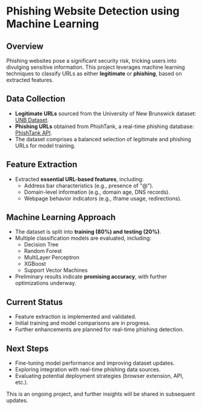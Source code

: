 # Phishing Website Detection using Machine Learning

## Overview
Phishing websites pose a significant security risk, tricking users into divulging sensitive information. This project leverages machine learning techniques to classify URLs as either **legitimate** or **phishing**, based on extracted features.

## Data Collection
- **Legitimate URLs** sourced from the University of New Brunswick dataset: [UNB Dataset](https://www.unb.ca/cic/datasets/url-2016.html).
- **Phishing URLs** obtained from PhishTank, a real-time phishing database: [PhishTank API](https://www.phishtank.com/developer_info.php).
- The dataset comprises a balanced selection of legitimate and phishing URLs for model training.

## Feature Extraction
- Extracted **essential URL-based features**, including:
  - Address bar characteristics (e.g., presence of "@").
  - Domain-level information (e.g., domain age, DNS records).
  - Webpage behavior indicators (e.g., iframe usage, redirections).

## Machine Learning Approach
- The dataset is split into **training (80%) and testing (20%)**.
- Multiple classification models are evaluated, including:
  - Decision Tree
  - Random Forest
  - MultiLayer Perceptron
  - XGBoost
  - Support Vector Machines
- Preliminary results indicate **promising accuracy**, with further optimizations underway.

## Current Status
- Feature extraction is implemented and validated.
- Initial training and model comparisons are in progress.
- Further enhancements are planned for real-time phishing detection.

## Next Steps
- Fine-tuning model performance and improving dataset updates.
- Exploring integration with real-time phishing data sources.
- Evaluating potential deployment strategies (browser extension, API, etc.).

This is an ongoing project, and further insights will be shared in subsequent updates.
